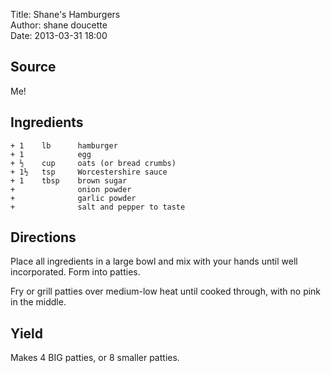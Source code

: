 Title: Shane's Hamburgers  
Author: shane doucette  
Date: 2013-03-31 18:00  


## Source
Me!


## Ingredients
~~~~
+ 1    lb      hamburger
+ 1            egg
+ ½    cup     oats (or bread crumbs)
+ 1½   tsp     Worcestershire sauce
+ 1    tbsp    brown sugar
+              onion powder
+              garlic powder
+              salt and pepper to taste
~~~~


## Directions
Place all ingredients in a large bowl and mix with your hands until well incorporated.  Form into patties.  

Fry or grill patties over medium-low heat until cooked through, with no pink in the middle. 


## Yield
Makes 4 BIG patties, or 8 smaller patties. 
